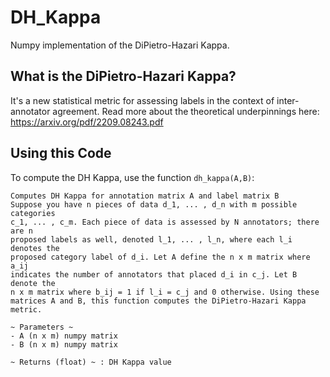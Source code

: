 # DH_Kappa
Numpy implementation of the DiPietro-Hazari Kappa.

## What is the DiPietro-Hazari Kappa?

It's a new statistical metric for assessing labels in the context of inter-annotator agreement. Read more about the theoretical underpinnings here: https://arxiv.org/pdf/2209.08243.pdf

## Using this Code

To compute the DH Kappa, use the function `dh_kappa(A,B)`:
```
Computes DH Kappa for annotation matrix A and label matrix B
Suppose you have n pieces of data d_1, ... , d_n with m possible categories
c_1, ... , c_m. Each piece of data is assessed by N annotators; there are n
proposed labels as well, denoted l_1, ... , l_n, where each l_i denotes the
proposed category label of d_i. Let A define the n x m matrix where a_ij
indicates the number of annotators that placed d_i in c_j. Let B denote the
n x m matrix where b_ij = 1 if l_i = c_j and 0 otherwise. Using these
matrices A and B, this function computes the DiPietro-Hazari Kappa metric.

~ Parameters ~
- A (n x m) numpy matrix
- B (n x m) numpy matrix

~ Returns (float) ~ : DH Kappa value
```
